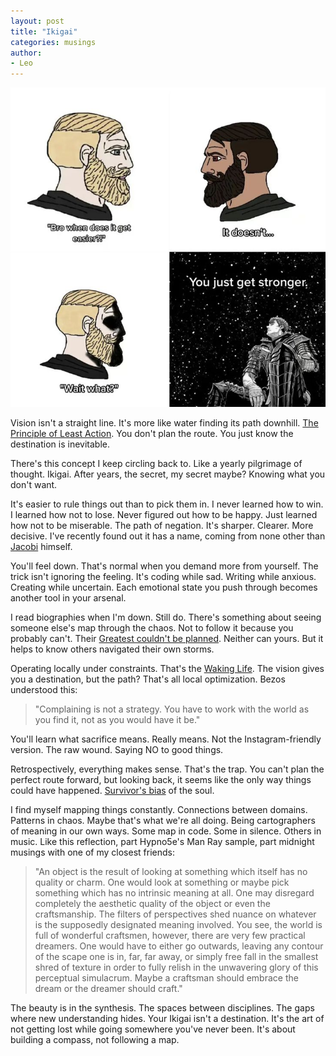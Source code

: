 ```yaml
---
layout: post
title: "Ikigai"
categories: musings
author:
- Leo
---
```


<img src="../assets/2024-10-29-ikigai/ikigai.webp" class="responsive">

Vision isn't a straight line. It's more like water finding its path downhill. [The Principle of Least Action](https://www.feynmanlectures.caltech.edu/II_19.html). You don't plan the route. You just know the destination is inevitable.

There's this concept I keep circling back to. Like a yearly pilgrimage of thought. Ikigai. After years, the secret, my secret maybe? Knowing what you don't want.

It's easier to rule things out than to pick them in. I never learned how to win. I learned how not to lose. Never figured out how to be happy. Just learned how not to be miserable. The path of negation. It's sharper. Clearer. More decisive. I've recently found out it has a name, coming from none other than [Jacobi](https://fs.blog/inversion/) himself.

You'll feel down. That's normal when you demand more from yourself. The trick isn't ignoring the feeling. It's coding while sad. Writing while anxious. Creating while uncertain. Each emotional state you push through becomes another tool in your arsenal.

I read biographies when I'm down. Still do. There's something about seeing someone else's map through the chaos. Not to follow it because you probably can't. Their [Greatest couldn't be planned](https://www.goodreads.com/book/show/25670869-why-greatness-cannot-be-planned). Neither can yours. But it helps to know others navigated their own storms.

Operating locally under constraints. That's the [Waking Life](https://www.imdb.com/title/tt0243017). The vision gives you a destination, but the path? That's all local optimization. Bezos understood this:

> "Complaining is not a strategy. You have to work with the world as you find it, not as you would have it be."

You'll learn what sacrifice means. Really means. Not the Instagram-friendly version. The raw wound. Saying NO to good things.

Retrospectively, everything makes sense. That's the trap. You can't plan the perfect route forward, but looking back, it seems like the only way things could have happened. [Survivor's bias](https://www.wikiwand.com/en/articles/Survivorship_bias) of the soul.

I find myself mapping things constantly. Connections between domains. Patterns in chaos. Maybe that's what we're all doing. Being cartographers of meaning in our own ways. Some map in code. Some in silence. Others in music. Like this reflection, part Hypno5e's Man Ray sample, part midnight musings with one of my closest friends:

> "An object is the result of looking at something which itself has no quality or charm. One would look at something or maybe pick something which has no intrinsic meaning at all. One may disregard completely the aesthetic quality of the object or even the craftsmanship. The filters of perspectives shed nuance on whatever is the supposedly designated meaning involved. You see, the world is full of wonderful craftsmen, however, there are very few practical dreamers. One would have to either go outwards, leaving any contour of the scape one is in, far, far away, or simply free fall in the smallest shred of texture in order to fully relish in the unwavering glory of this perceptual simulacrum. Maybe a craftsman should embrace the dream or the dreamer should craft."

The beauty is in the synthesis. The spaces between disciplines. The gaps where new understanding hides. Your Ikigai isn't a destination. It's the art of not getting lost while going somewhere you've never been. It's about building a compass, not following a map.
